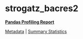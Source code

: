 # strogatz_bacres2

[**Pandas Profiling Report**](https://epistasislab.github.io/pmlb/profile/strogatz_bacres2.html)

[Metadata](metadata.yaml) | [Summary Statistics](summary_stats.tsv)

